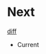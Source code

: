 # Next

[diff](https://github.com/Shinigami92/vizscript/commit/90a5227b1b6af0ba48da80b5e826cefeabaad73f...master)

- Current
